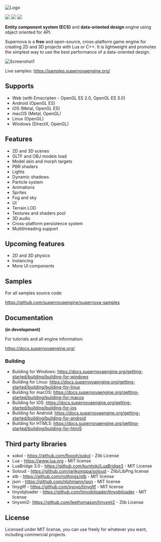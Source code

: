 ![Logo](http://www.supernovaengine.org/img/logo_blue.png)

![](https://github.com/supernovaengine/supernova/actions/workflows/android.yml/badge.svg)
![](https://github.com/supernovaengine/supernova/actions/workflows/build-tool.yml/badge.svg)
![](https://github.com/supernovaengine/supernova/actions/workflows/cmake-desktop.yml/badge.svg)

**Entity component system (ECS)** and **data-oriented design** engine using object oriented for API.


Supernova is a **free** and open-source, cross-platform game engine for creating 2D and 3D projects with Lua or C++. It is lightweight and promotes the simplest way to use the best performance of a data-oriented design.

![Screenshot1](https://supernovaengine.org/img/screen1.png)

Live samples: https://samples.supernovaengine.org/

## Supports

  - Web (with Emscripten - OpenGL ES 2.0, OpenGL ES 3.0)
  - Android (OpenGL ES)
  - iOS (Metal, OpenGL ES)
  - macOS (Metal, OpenGL)
  - Linux (OpenGL)
  - Windows (DirectX, OpenGL)
  
## Features

* 2D and 3D scenes
* GLTF and OBJ models load
* Model skin and morph targets
* PBR shaders
* Lights
* Dynamic shadows
* Particle system
* Animations
* Sprites
* Fog and sky
* UI
* Terrain LOD
* Textures and shaders pool
* 3D audio
* Cross-platform persistence system
* Multithreading support

## Upcoming features

 * 2D and 3D physics
 * Instancing
 * More UI components

## Samples

For all samples source code:

https://github.com/supernovaengine/supernova-samples

## Documentation

**(in development)**

For tutorials and all engine information:

https://docs.supernovaengine.org/

### Building

  - Building for Windows: https://docs.supernovaengine.org/getting-started/building/building-for-windows
  - Building for Linux: https://docs.supernovaengine.org/getting-started/building/building-for-linux
  - Building for macOS: https://docs.supernovaengine.org/getting-started/building/building-for-macos
  - Building for iOS: https://docs.supernovaengine.org/getting-started/building/building-for-ios
  - Building for Android: https://docs.supernovaengine.org/getting-started/building/building-for-android
  - Building for HTML5: https://docs.supernovaengine.org/getting-started/building/building-for-html5

## Third party libraries

* sokol - https://github.com/floooh/sokol - Zlib License
* Lua - https://www.lua.org - MIT license
* LuaBridge 3.0 - https://github.com/kunitoki/LuaBridge3 - MIT License
* Soloud - https://github.com/jarikomppa/soloud - Zlib/LibPng license
* stb - https://github.com/nothings/stb - MIT license
* json - https://github.com/nlohmann/json - MIT license
* tinygltf - https://github.com/syoyo/tinygltf - MIT license
* tinyobjloader - https://github.com/tinyobjloader/tinyobjloader - MIT license
* tinyxml2- https://github.com/leethomason/tinyxml2 - Zlib License

## License

Licensed under MIT license, you can use freely for whatever you want, including commercial projects.
